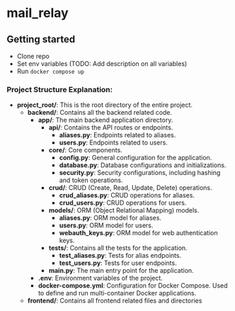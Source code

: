# mail_relay

## Getting started

* Clone repo
* Set env variables (TODO: Add description on all variables)
* Run `docker compose up`


### Project Structure Explanation:

- **project_root/**: This is the root directory of the entire project.
  - **backend/**: Contains all the backend related code.
    - **app/**: The main backend application directory.
      - **api/**: Contains the API routes or endpoints.
        - **aliases.py**: Endpoints related to aliases.
        - **users.py**: Endpoints related to users.
      - **core/**: Core components.
        - **config.py**: General configuration for the application.
        - **database.py**: Database configurations and initializations.
        - **security.py**: Security configurations, including hashing and token operations.
      - **crud/**: CRUD (Create, Read, Update, Delete) operations.
        - **crud_aliases.py**: CRUD operations for aliases.
        - **crud_users.py**: CRUD operations for users.
      - **models/**: ORM (Object Relational Mapping) models.
        - **aliases.py**: ORM model for aliases.
        - **users.py**: ORM model for users.
        - **webauth_keys.py**: ORM model for web authentication keys.
      - **tests/**: Contains all the tests for the application.
        - **test_aliases.py**: Tests for alias endpoints.
        - **test_users.py**: Tests for user endpoints.
      - **main.py**: The main entry point for the application.
    - **.env**: Environment variables of the project.
    - **docker-compose.yml**: Configuration for Docker Compose. Used to define and run multi-container Docker applications.
  - **frontend/**: Contains all frontend related files and directories